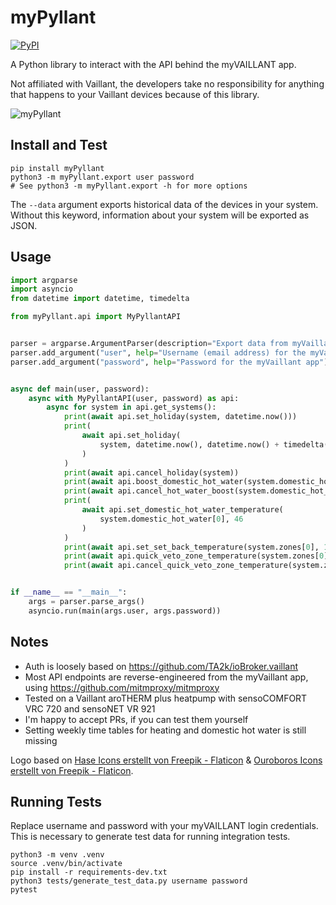 # myPyllant

[![PyPI](https://img.shields.io/pypi/v/myPyllant)](https://pypi.org/project/myPyllant/)

A Python library to interact with the API behind the myVAILLANT app.

Not affiliated with Vaillant, the developers take no responsibility for anything that happens to your Vaillant devices because of this library.

![myPyllant](https://raw.githubusercontent.com/signalkraft/myPyllant/main/logo.png)

## Install and Test

```shell
pip install myPyllant
python3 -m myPyllant.export user password
# See python3 -m myPyllant.export -h for more options
```

The `--data` argument exports historical data of the devices in your system.
Without this keyword, information about your system will be exported as JSON.

## Usage

```python
import argparse
import asyncio
from datetime import datetime, timedelta

from myPyllant.api import MyPyllantAPI


parser = argparse.ArgumentParser(description="Export data from myVaillant API   .")
parser.add_argument("user", help="Username (email address) for the myVaillant app")
parser.add_argument("password", help="Password for the myVaillant app")


async def main(user, password):
    async with MyPyllantAPI(user, password) as api:
        async for system in api.get_systems():
            print(await api.set_holiday(system, datetime.now()))
            print(
                await api.set_holiday(
                    system, datetime.now(), datetime.now() + timedelta(days=1)
                )
            )
            print(await api.cancel_holiday(system))
            print(await api.boost_domestic_hot_water(system.domestic_hot_water[0]))
            print(await api.cancel_hot_water_boost(system.domestic_hot_water[0]))
            print(
                await api.set_domestic_hot_water_temperature(
                    system.domestic_hot_water[0], 46
                )
            )
            print(await api.set_set_back_temperature(system.zones[0], 15.5))
            print(await api.quick_veto_zone_temperature(system.zones[0], 21, 5))
            print(await api.cancel_quick_veto_zone_temperature(system.zones[0]))


if __name__ == "__main__":
    args = parser.parse_args()
    asyncio.run(main(args.user, args.password))

```

## Notes

* Auth is loosely based on https://github.com/TA2k/ioBroker.vaillant
* Most API endpoints are reverse-engineered from the myVaillant app, using https://github.com/mitmproxy/mitmproxy
* Tested on a Vaillant aroTHERM plus heatpump with sensoCOMFORT VRC 720 and sensoNET VR 921
* I'm happy to accept PRs, if you can test them yourself
* Setting weekly time tables for heating and domestic hot water is still missing

Logo based on [Hase Icons erstellt von Freepik - Flaticon](https://www.flaticon.com/de/kostenlose-icons/hase) & [Ouroboros Icons erstellt von Freepik - Flaticon](https://www.flaticon.com/de/kostenlose-icons/ouroboros).

## Running Tests

Replace username and password with your myVAILLANT login credentials.
This is necessary to generate test data for running integration tests.

```shell
python3 -m venv .venv
source .venv/bin/activate
pip install -r requirements-dev.txt
python3 tests/generate_test_data.py username password
pytest
```